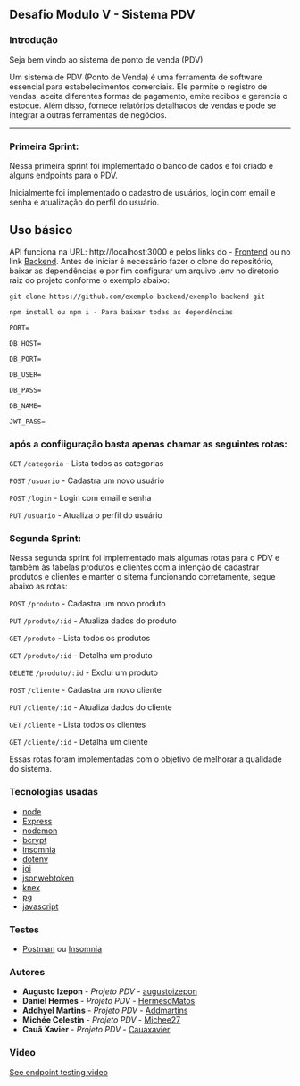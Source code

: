 ## Desafio Modulo V - Sistema PDV

### Introdução
Seja bem vindo ao sistema de ponto de venda (PDV)

Um sistema de PDV (Ponto de Venda) é uma ferramenta de software essencial para estabelecimentos comerciais. Ele permite o registro de vendas, aceita diferentes formas de pagamento, emite recibos e gerencia o estoque. Além disso, fornece relatórios detalhados de vendas e pode se integrar a outras ferramentas de negócios.
___________________

### Primeira Sprint:

Nessa primeira sprint foi implementado o banco de dados e foi criado e alguns endpoints para o PDV.

Inicialmente foi implementado o cadastro de usuários, login com email e senha e atualização do perfil do usuário.

## Uso básico
API funciona na URL: http://localhost:3000 e pelos links do - [Frontend](https://frentedeloja.netlify.app/) ou no link [Backend](https://backendfrentedeloja.onrender.com/login). Antes de iniciar é necessário fazer o clone do repositório, baixar as dependências e por fim configurar um arquivo .env no diretorio raiz do projeto conforme o exemplo abaixo:

````
git clone https://github.com/exemplo-backend/exemplo-backend-git

npm install ou npm i - Para baixar todas as dependências
```````

```
PORT=

DB_HOST= 

DB_PORT=

DB_USER=

DB_PASS=

DB_NAME=

JWT_PASS=
```

### após a confiiguração basta apenas chamar as seguintes rotas:

`GET` `/categoria` - Lista todos as categorias

`POST` `/usuario` - Cadastra um novo usuário

`POST` `/login` - Login com email e senha

`PUT` `/usuario` - Atualiza o perfil do usuário

### Segunda Sprint:

Nessa segunda sprint foi implementado mais algumas rotas para o PDV e também às tabelas produtos e clientes com a intenção de cadastrar produtos e clientes e manter o sitema funcionando corretamente, segue abaixo as rotas:


`POST` `/produto` - Cadastra um novo produto

`PUT` `/produto/:id` - Atualiza dados do produto

`GET` `/produto` - Lista todos os produtos

`GET` `/produto/:id` - Detalha um produto

`DELETE` `/produto/:id` - Exclui um produto

`POST` `/cliente` - Cadastra um novo cliente

`PUT` `/cliente/:id` - Atualiza dados do cliente

`GET` `/cliente` - Lista todos os clientes

`GET` `/cliente/:id` - Detalha um cliente

Essas rotas foram implementadas com o objetivo de melhorar a qualidade do sistema.

### Tecnologias usadas

- [node](https://nodejs.org/)
- [Express](https://expressjs.com/pt-br/)
- [nodemon](https://www.npmjs.com/package/nodemon)
- [bcrypt](https://www.npmjs.com/package/bcrypt)
- [insomnia](https://insomnia.rest/)
- [dotenv](https://www.npmjs.com/package/dotenv)
- [joi](https://www.npmjs.com/package/joi)
- [jsonwebtoken](https://www.npmjs.com/package/jsonwebtoken)
- [knex](https://www.npmjs.com/package/knex)
- [pg](https://www.npmjs.com/package/pg)
- [javascript](https://developer.mozilla.org/pt-BR/docs/Web/JavaScript)

### Testes

- [Postman](https://www.postman.com/) ou [Insomnia](https://insomnia.rest/)

### Autores

* **Augusto Izepon** - *Projeto PDV* - [augustoizepon](https://github.com/augustoizepon)
* **Daniel Hermes** - *Projeto PDV* - [HermesdMatos](https://github.com/HermesdMatos)
* **Addhyel Martins** - *Projeto PDV* - [Addmartins](https://github.com/Addmartins)
* **Michée Celestin** - *Projeto PDV* - [Michee27](https://github.com/Michee27)
* **Cauã Xavier** - *Projeto PDV* - [Cauaxavier](https://github.com/Cauaxavier)

### Video

[See endpoint testing video](https://clipchamp.com/watch/Mk9FTG24WYd)

